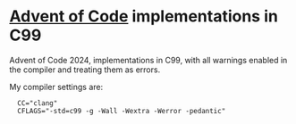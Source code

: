# [Advent of Code](https://adventofcode.com/) implementations in C99

Advent of Code 2024, implementations in C99, with all warnings enabled in the
compiler and treating them as errors.

My compiler settings are:

```
  CC="clang"
  CFLAGS="-std=c99 -g -Wall -Wextra -Werror -pedantic"
```
